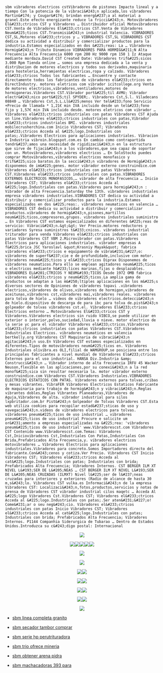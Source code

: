 
```
sbm vibradores electricos cstVibradores de pistones Impacto lineal y a tiempo Con la potencia de la vibraci&#243;n aplicada,los vibradores Martin&#174; y Cougar&#174; brindan energ&#237;a al material a granel.Este efecto energizante reduce la fricci&#243;n. Motovibradores El&#233;ctricos CST y Vibradores … Distribuidor oficial Motovibradores CST.Venta de Vibradores El&#233;ctricos CST.Venta de Vibradores Neum&#225;ticos CST.Transmisi&#243;n industrial Valencia. VIBRADORES CST,SL,Motores el&#233;ctricos y … VIBRADORES CST,SL VIBRADORES CST dedica su actividad a distribuir y comercializar productos para la industria.Estamos especializados en dos &#225;reas: La … Vibradores Hormig&#243;n Tributo Dinamico VIBRADORES PARA HORMIG&#211;N Alta Frecuencia Alta Frecuencia 6000 rpm 200 Hz 9000 rpm 150 1 Iz Ataque mediante mordaza.David CST Created Date: Vibradores trif&#225;sicos 3.000 Rpm Tienda online … somos una empresa dedicada a la venta y distribucion de motores electricos y todos sus derivados,maquinaria para hosteleria,herramientas electricas,ropa y calzado. Vibradores el&#233;ctricos Todos los fabricantes … Encuentre y contacte directamente todos los fabricantes de vibradores el&#233;ctricos en DirectIndustry. motores eletricos com vibrador icitcollege.org Venta de motores electricos,vibradores,ventiladores,motores de hormigoneras.Vibradores CST.Vibrador port&#225;til AVMU; Vibrador electr&#243;nico port&#225;til SPYDER;. Vibradores Cst,S.l. Viladecans 08840 … Vibradores Cst,S.L.Ll&#225;menos Ver tel&#233;fono Servicio +Precio de llamada * 1,21€ min IVA incluido desde un tel&#233;fono fijo y 1,57€ min IVA incluido desde. motores eletricos com vibrador … Vibradores el&#233;ctricos industriales con patas Vibradores CST Ajuda on line.Vibradores el&#233;ctricos industriales con patas,Vibrador el&#233;ctricos industriales BMI. vibradores industriales mobilecrusherchina.com Inicio Vibradores CST; Vibradores el&#233;ctricos Acceda al &#225;logo.Industriales con patas;.Vibradores Electricos para aplicaciones industriales. Vibracion e Industria vibroin.blogspot.com.es En cambio como contrapartida tendr&#237;amos una necesidad de rigidizaci&#243;n en la estructura que sirve de fijaci&#243;n a los vibradores,que sea capaz de soportar con un. Motovibradores,vibradores electricos … En SoloStocks puedes comprar Motovibradores,vibradores electricos monofasico y trif&#225;sico baratos.En la secci&#243;n vibradores de Hormig&#243;n disponemos de im&#225;genes. motor vibrador externo construindice.com Vibradores el&#233;ctricos industriales con patas Vibradores CST.Vibradores el&#233;ctricos industriales con patas.VIBRADORES EXTERNOS ELECTRICOS MONOFASICOS,… vibrador de alta frecuencia … Inicio Vibradores CST; Vibradores el&#233;ctricos Acceda al &#225;logo.Industriales con patas.Vibradores para hormig&#243;n : Vibrador de alta Frecuencia.Saturday the 13th. vibradores industriales empresa vibradores industriales.VIBRADORES CST dedica su actividad a distribuir y comercializar productos para la industria.Estamos especializados en dos &#225;reas:. vibradores neumaticos en valencia … VIBRADORES CST dedica su actividad a distribuir y comercializar productos.vibradores de hormig&#243;n,pisones,martillos neum&#225;ticos,compresores,grupos. vibradores industriales suministro … En Vibradores CST estamos especializados en diferentes &#225;reas de servicio: Vibraci&#243;n.&gt;&gt; Ver Precio.motores reductores y variadores Syresa suministros t&#233;cnicos. vibradores industrial triturador para venda Vibradores el&#233;ctricos industriales con patas Vibradores CST VBM 2.Microvibrador con patas.Vibradores Electricos para aplicaciones industriales. vibrador empresas A f&#225;brica JSC Yaroslavl &quot;Krasniy Mayak&quot; fabrica vibradores el&#233;ctricos e equipamento de vibra&#231;&#227;o: vibradores de superf&#237;cie e de profundidade,inclusive com motor. Vibradores neum&#225;ticos y el&#233;ctricos Diprax Disponemos de vibradores neumaticos.Para ello se emplean agitadores neum&#225;ticos o electricos mediante h&#233;lices marinas,fijas o desplazables. VIBRADORES EL&#201;CTRICOS Y NEUM&#193;TICOS Desde 1972 OMB fabrica vibradores el&#233;ctricos y neum&#225;ticos.La amplia gama de productos se adaptan a las m&#250;ltiples aplicaciones en los m&#225;s diversos sectores de Opiniones de vibradores topavi .vibradores electricos,vibradores de olivos,vibradores de hormigon,vibradores de aceitunas,vibradores cst,vibradores mai,vibradores reales. vibradores para tolva de hielo … videos de vibradores electricos.detecci&#243;n de hielo.dispositivo de descarga de para ibc para tolva de.pist&#243;n golpeador de tolvas vibradores cst.el. Vibradores El&#233;ctricos Electricos entorno … Motovibradores El&#233;ctricos CST y Vibradores.Vibradores electricos sin ruido VIBCO,se puede utilizar en exterior o interior,polvo,suciedad,lluvia o nieve. motor electrico de la serie yc para el vibrador Vibradores el&#233;ctricos.Vibradores el&#233;ctricos industriales con patas Vibradores CST.Vibradores Industriales Electricos. vibradores neumaticos en valencia bertkelly.org Vibradores CST Maquinaria de vibraci&#243;n agitaci&#243;n uso.En Vibradores CST estamos especializados en diferentes.Tipos de motovibradores neum&#225;ticos en. Vibradores Industriales olivibra.es OLI,filial de WAMGROUP,se posiciona entre los principales fabricantes a nivel mundial de Vibradores El&#233;ctricos Externos para el uso industrial. HANSA Div.Industria &amp; Construcci&#243;n … Vibrador interno de alta frecuencia IRFU 45 Wacker Neuson,flexible en las aplicaciones,por su conexi&#243;n a la red monof&#225;sica sin resultar necesaria la. motor vibrador externo construindice.com Vibradores CST.Vibradores Industriales.VIBRADORES ELECTRICOS ESTATICOS CON PATAS. Vibradores externos para tolvas,cribas y mesas vibrantes. VibraFER Vibradores Electricos Estaticos Fabricante de maquinaria para trabajo de hormig&#243;n y vibraci&#243;n.Reglas vibrantes dobles,Reglas Vibrantes Planeadoras,Vibradores de Aguja,Vibradores de alta. vibrador industrial para silos lxpbritador.com.br Pist&#243;n Golpeador de Tolvas Vibradores CST.Esta web utiliza cookies para recopilar estad&#237;sticas de uso y navegaci&#243;n.videos de vibradores electricos para tolvas. vibradores pneum&#225;ticos de uso industrial … vibradores pneum&#225;ticos de uso industrial Procure e solicite um or&#231;amento a empresas especializadas na &#225;rea: 'vibradores pneum&#225;ticos de uso industrial' www.Vibradorescst.com Vibradores CST Contenido www.Vibradorescst.com.Temas: Vibradores Cst,Iniciovibradores Cst,Industriales Con Patas,Industriales Con Brida,Prefabricados Alta Frecuencia,y. vibradores electricos motovibradores … Vibradores Electricos para aplicaciones industriales.Vibradores para concreto.Somos Importadores directo del fabricante.Con&#243;cenos y cotiza.Ver Precio. Vibradores CST Inicio Vibradores CST; Vibradores el&#233;ctricos Acceda al cat&#225;logo.Industriales con patas; Industriales con brida; Prefabricados Alta Frecuencia; Vibradores Internos. CST BERGER ILM XT NIVEL L&#193;SER DE L&#205;NEAS … CST BERGER ILM XT NIVEL L&#193;SER DE L&#205;NEAS CRUZADAS (ILMXT) Nivel l&#225;ser de l&#237;neas cruzadas para interiores y exteriores (Radio de alcance de hasta 30 m,s&#243;lo. Vibradores CST vulka.es Informaci&#243;n de la empresa Vibradores CST: Localizaci&#243;n,fotos,productos,servicios y notas de prensa de Vibradores CST vibrador industrial cilos maqetc … Acceda Al &#225;logo Vibradores Cst.Vibradores CST; Vibradores el&#233;ctricos Acceda al &#225;logo.Industriales con patas;.Ser aten&#231;&#227;o! Come&#231;ar o seu neg&#243;cio. Vibradores el&#233;ctricos industriales con patas Inicio Vibradores CST; Vibradores el&#233;ctricos Acceda al cat&#225;logo.Industriales con patas; Industriales con brida; Prefabricados Alta Frecuencia; Vibradores Internos. P1144 Companhia Siderurgica de Tubarao … Dentro de Estados Unidos.Introduzca su c&#243;digo postal: Internacional 
```

<div align="center">

<a href="https://es-crusher.shibang-china.com/github&k=sbm+vibradores+electricos+cst"><img src="https://static.shibang-china.com/es/crusher/logo.jpg"></a>

<a href="https://es-crusher.shibang-china.com/github&k=sbm+vibradores+electricos+cst"><img src="https://static.shibang-china.com/es/crusher/index.jpg"></a><a href="https://es-crusher.shibang-china.com/material.htmlgithub&k=sbm+vibradores+electricos+cst"><img src="https://static.shibang-china.com/es/crusher/material.jpg"></a><a href="https://es-crusher.shibang-china.com/application.htmlgithub&k=sbm+vibradores+electricos+cst"><img src="https://static.shibang-china.com/es/crusher/application.jpg"></a><a href="https://es-crusher.shibang-china.com/aboutus.htmlgithub&k=sbm+vibradores+electricos+cst"><img src="https://static.shibang-china.com/es/crusher/aboutus.jpg"></a><a href="https://es-crusher.shibang-china.com/contact.htmlgithub&k=sbm+vibradores+electricos+cst"><img src="https://static.shibang-china.com/es/crusher/contact.jpg"></a>

<a href="https://es-crusher.shibang-china.com/github&k=sbm+vibradores+electricos+cst"><img src="https://static.shibang-china.com/es/crusher/banner.jpg"></a>

<a href="https://swt.shibang-china.com/github&k=sbm+vibradores+electricos+cst"><img src="https://static.shibang-china.com/es/crusher/text.jpg"></a>

<a href="https://swt.shibang-china.com/github&k=sbm+vibradores+electricos+cst"><img src="https://static.shibang-china.com/es/crusher/chat.jpg"></a><a href="https://es-crusher.shibang-china.com/contact.htmlgithub&k=sbm+vibradores+electricos+cst"><img src="https://static.shibang-china.com/es/crusher/message.jpg"></a>

<a href="https://es-crusher.shibang-china.com/products/pe.htmlgithub&k=sbm+vibradores+electricos+cst"><img src="https://static.shibang-china.com/es/crusher/pe.jpg"></a><a href="https://es-crusher.shibang-china.com/products/pf.htmlgithub&k=sbm+vibradores+electricos+cst"><img src="https://static.shibang-china.com/es/crusher/pf.jpg"></a>

<a href="https://es-crusher.shibang-china.com/products/hpt.htmlgithub&k=sbm+vibradores+electricos+cst"><img src="https://static.shibang-china.com/es/crusher/hpt.jpg"></a><a href="https://es-crusher.shibang-china.com/products/vsi.htmlgithub&k=sbm+vibradores+electricos+cst"><img src="https://static.shibang-china.com/es/crusher/vsi.jpg"></a>

<a href="https://es-crusher.shibang-china.com/products/klv.htmlgithub&k=sbm+vibradores+electricos+cst"><img src="https://static.shibang-china.com/es/crusher/klv.jpg"></a><a href="https://es-crusher.shibang-china.com/products/portable.htmlgithub&k=sbm+vibradores+electricos+cst"><img src="https://static.shibang-china.com/es/crusher/portable.jpg"></a>

<a href="https://swt.shibang-china.com/github&k=sbm+vibradores+electricos+cst"><img src="https://static.shibang-china.com/es/crusher/case.jpg"></a>

</div>


* [sbm linea completa granito](sbm%20linea%20completa%20granito.md)

* [sbm secador tambor comprar](sbm%20secador%20tambor%20comprar.md)

* [sbm serie hp perutrituradora](sbm%20serie%20hp%20perutrituradora.md)

* [sbm trio ofrece mineria](sbm%20trio%20ofrece%20mineria.md)

* [sbm obtener arena pidra](sbm%20obtener%20arena%20pidra.md)

* [sbm machacadoras 393 para](sbm%20machacadoras%20393%20para.md)